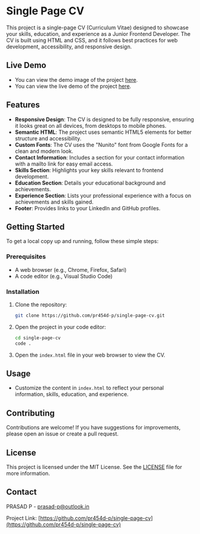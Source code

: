 # Single Page CV

This project is a single-page CV (Curriculum Vitae) designed to showcase your skills, education, and experience as a Junior Frontend Developer. The CV is built using HTML and CSS, and it follows best practices for web development, accessibility, and responsive design.

## Live Demo

- You can view the demo image of the project [here](https://roadmap.sh/projects/single-page-cv).
- You can view the live demo of the project [here](https://pr454d-p.github.io/single-page-cv/).

## Features

- **Responsive Design**: The CV is designed to be fully responsive, ensuring it looks great on all devices, from desktops to mobile phones.
- **Semantic HTML**: The project uses semantic HTML5 elements for better structure and accessibility.
- **Custom Fonts**: The CV uses the "Nunito" font from Google Fonts for a clean and modern look.
- **Contact Information**: Includes a section for your contact information with a mailto link for easy email access.
- **Skills Section**: Highlights your key skills relevant to frontend development.
- **Education Section**: Details your educational background and achievements.
- **Experience Section**: Lists your professional experience with a focus on achievements and skills gained.
- **Footer**: Provides links to your LinkedIn and GitHub profiles.

## Getting Started

To get a local copy up and running, follow these simple steps:

### Prerequisites

- A web browser (e.g., Chrome, Firefox, Safari)
- A code editor (e.g., Visual Studio Code)

### Installation

1. Clone the repository:
    ```sh
    git clone https://github.com/pr454d-p/single-page-cv.git
    ```
2. Open the project in your code editor:
    ```sh
    cd single-page-cv
    code .
    ```
3. Open the `index.html` file in your web browser to view the CV.

## Usage

- Customize the content in `index.html` to reflect your personal information, skills, education, and experience.

## Contributing

Contributions are welcome! If you have suggestions for improvements, please open an issue or create a pull request.

## License

This project is licensed under the MIT License. See the [LICENSE](LICENSE) file for more information.

## Contact

PRASAD P - [prasad-p@outlook.in](mailto:prasad-p@outlook.in)

Project Link: [https://github.com/pr454d-p/single-page-cv](https://github.com/pr454d-p/single-page-cv)